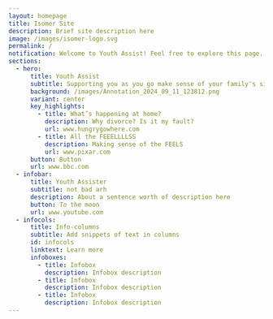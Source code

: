 ```yaml
---
layout: homepage
title: Isomer Site
description: Brief site description here
image: /images/isomer-logo.svg
permalink: /
notification: Welcome to Youth Assist! Feel free to explore this page.
sections:
  - hero:
      title: Youth Assist
      subtitle: Supporting you as you go make sense of your family's situation.
      background: /images/Annotation_2024_09_11_123812.png
      variant: center
      key_highlights:
        - title: What’s happening at home?
          description: Why divorce? Is it my fault?
          url: www.hungrygowhere.com
        - title: All the FEEELLLLSS
          description: Making sense of the FEELS
          url: www.pixar.com
      button: Button
      url: www.bbc.com
  - infobar:
      title: Youth Assister
      subtitle: not bad arh
      description: About a sentence worth of description here
      button: To the moon
      url: www.youtube.com
  - infocols:
      title: Info-columns
      subtitle: Add snippets of text in columns
      id: infocols
      linktext: Learn more
      infoboxes:
        - title: Infobox
          description: Infobox description
        - title: Infobox
          description: Infobox description
        - title: Infobox
          description: Infobox description
---
```

